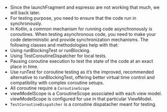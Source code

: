 - Since the launchFragment and espresso are not working that much, we will back later.
- For testing purpose, you need to ensure that the code run in synchronously.
- In Kotlin, a common mechanism for running code asynchronously is coroutines. When testing asynchronous code, you need to make your code deterministic and provide synchronization mechanisms. The following classes and methodologies help with that:
- Using runBlockingTest or runBlocking.
- Using TestCoroutineDispatcher for local tests.
- Pausing coroutine execution to test the state of the code at an exact place in time.
- Use runTest for coroutine testing as it’s the improved, recommended alternative to runBlockingTest, offering better virtual time control and compatibility with complex coroutine setups.
- All coroutine require a `CoroutineScope`
- viewModelScope is a CoroutineScope associated with each view model. viewModelScope is configured for use in that particular ViewModel.
- `TestCoroutineDispatcher` is a coroutine dispatacher meant for testing.